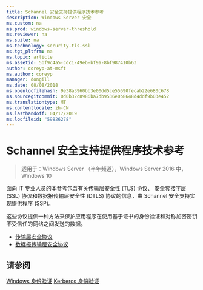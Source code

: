 ```yaml
---
title: Schannel 安全支持提供程序技术参考
description: Windows Server 安全
ms.custom: na
ms.prod: windows-server-threshold
ms.reviewer: na
ms.suite: na
ms.technology: security-tls-ssl
ms.tgt_pltfrm: na
ms.topic: article
ms.assetid: 5bf9c4a5-cdc1-49eb-bf9a-8bf987410b63
author: coreyp-at-msft
ms.author: coreyp
manager: dongill
ms.date: 08/08/2018
ms.openlocfilehash: 9e38a3960bb3e00dd5ce55690fecab22e680c678
ms.sourcegitcommit: 0d0b32c8986ba7db9536e0b8648d4ddf9b03e452
ms.translationtype: MT
ms.contentlocale: zh-CN
ms.lasthandoff: 04/17/2019
ms.locfileid: "59826278"
---
```

# <a name="schannel-security-support-provider-technical-reference"></a>Schannel 安全支持提供程序技术参考

>适用于：Windows Server （半年频道），Windows Server 2016 中，Windows 10

面向 IT 专业人员的本参考包含有关传输层安全性 (TLS) 协议、 安全套接字层 (SSL) 协议和数据报传输层安全性 (DTLS) 协议的信息，由 Schannel 安全支持实现提供程序 (SSP)。

这些协议提供一种方法来保护应用程序在使用基于证书的身份验证和对称加密密钥不受信任的网络之间发送的数据。

- [传输层安全协议](transport-layer-security-protocol.md)
- [数据报传输层安全协议](datagram-transport-layer-security-protocol.md)

## <a name="see-also"></a>请参阅
[Windows 身份验证](../windows-authentication/windows-authentication-overview.md)
[Kerberos 身份验证](../kerberos/kerberos-authentication-overview.md)


